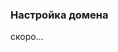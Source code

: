 ### Настройка домена

скоро...


<img src="https://raw.githubusercontent.com/art-programming-team/mycityselector/develop/doc_images/domain-1.jpg" alt="" />